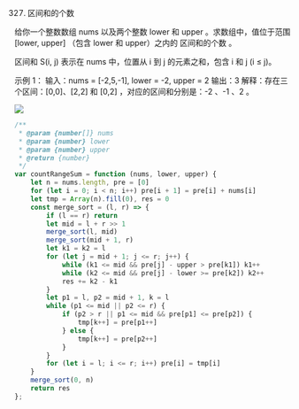 327. 区间和的个数

给你一个整数数组 nums 以及两个整数 lower 和 upper 。求数组中，值位于范围 [lower, upper] （包含 lower 和 upper）之内的 区间和的个数 。

区间和 S(i, j) 表示在 nums 中，位置从 i 到 j 的元素之和，包含 i 和 j (i ≤ j)。

 

示例 1：
输入：nums = [-2,5,-1], lower = -2, upper = 2
输出：3
解释：存在三个区间：[0,0]、[2,2] 和 [0,2] ，对应的区间和分别是：-2 、-1 、2 。

![](https://p3-juejin.byteimg.com/tos-cn-i-k3u1fbpfcp/39e0a862499f431485960634dca335be~tplv-k3u1fbpfcp-watermark.image)

```js
/**
 * @param {number[]} nums
 * @param {number} lower
 * @param {number} upper
 * @return {number}
 */
var countRangeSum = function (nums, lower, upper) {
    let n = nums.length, pre = [0]
    for (let i = 0; i < n; i++) pre[i + 1] = pre[i] + nums[i]
    let tmp = Array(n).fill(0), res = 0
    const merge_sort = (l, r) => {
        if (l == r) return
        let mid = l + r >> 1
        merge_sort(l, mid)
        merge_sort(mid + 1, r)
        let k1 = k2 = l
        for (let j = mid + 1; j <= r; j++) {
            while (k1 <= mid && pre[j] - upper > pre[k1]) k1++
            while (k2 <= mid && pre[j] - lower >= pre[k2]) k2++
            res += k2 - k1
        }
        let p1 = l, p2 = mid + 1, k = l
        while (p1 <= mid || p2 <= r) {
            if (p2 > r || p1 <= mid && pre[p1] <= pre[p2]) {
                tmp[k++] = pre[p1++]
            } else {
                tmp[k++] = pre[p2++]
            }
        }
        for (let i = l; i <= r; i++) pre[i] = tmp[i]
    }
    merge_sort(0, n)
    return res
};
```
